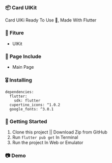 ### 📦 **Card UIKit**

Card UIKi Ready To Use 🚀, 
Made With Flutter

### 🎁 **Fiture**
- UIKit

### 📄 **Page Include**
- Main Page

### 🎖  **Installing**
```
dependencies:
  flutter:
    sdk: flutter
  cupertino_icons: ^1.0.2
  google_fonts: ^3.0.1
```

### 🚀 **Getting Started**
1. Clone this project || Download Zip from GitHub
2. Run `flutter pub get` In Terminal
3. Run the project In Web or Emulator

### 📷 **Demo**








    